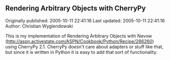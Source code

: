 ## Rendering Arbitrary Objects with CherryPy 
Originally published: 2005-10-11 22:41:16 
Last updated: 2005-10-11 22:41:16 
Author: Christian Wyglendowski 
 
This is my implementation of Rendering Arbitrary Objects with Nevow (http://aspn.activestate.com/ASPN/Cookbook/Python/Recipe/286260) using CherryPy 2.1.  CherryPy doesn't care about adapters or stuff like that, but since it is written in Python it is easy to add that sort of functionality.